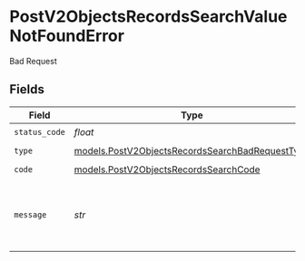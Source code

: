 # PostV2ObjectsRecordsSearchValueNotFoundError

Bad Request


## Fields

| Field                                                                                                    | Type                                                                                                     | Required                                                                                                 | Description                                                                                              | Example                                                                                                  |
| -------------------------------------------------------------------------------------------------------- | -------------------------------------------------------------------------------------------------------- | -------------------------------------------------------------------------------------------------------- | -------------------------------------------------------------------------------------------------------- | -------------------------------------------------------------------------------------------------------- |
| `status_code`                                                                                            | *float*                                                                                                  | :heavy_check_mark:                                                                                       | N/A                                                                                                      |                                                                                                          |
| `type`                                                                                                   | [models.PostV2ObjectsRecordsSearchBadRequestType](../models/postv2objectsrecordssearchbadrequesttype.md) | :heavy_check_mark:                                                                                       | N/A                                                                                                      |                                                                                                          |
| `code`                                                                                                   | [models.PostV2ObjectsRecordsSearchCode](../models/postv2objectsrecordssearchcode.md)                     | :heavy_check_mark:                                                                                       | N/A                                                                                                      |                                                                                                          |
| `message`                                                                                                | *str*                                                                                                    | :heavy_check_mark:                                                                                       | N/A                                                                                                      | Object with slug/ID "foobar" not found.                                                                  |